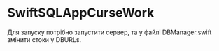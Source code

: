 # SwiftSQLAppCurseWork

Для запуску потрібно запустити сервер, та у файлі DBManager.swift змінити стоки у DBURLs.
